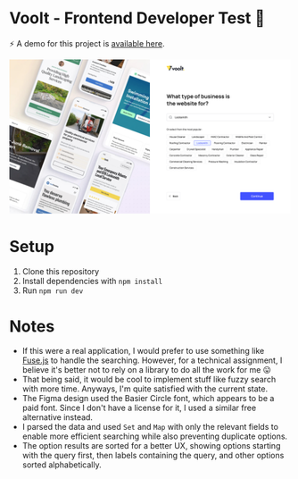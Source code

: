 # Voolt - Frontend Developer Test 📲

⚡ A demo for this project is [available here](https://voolt.doceazedo.com).

![](screenshot.jpg)

# Setup

1. Clone this repository
2. Install dependencies with `npm install`
3. Run `npm run dev`

# Notes

- If this were a real application, I would prefer to use something like [Fuse.js](https://www.fusejs.io) to handle the searching. However, for a technical assignment, I believe it's better not to rely on a library to do all the work for me 😛
- That being said, it would be cool to implement stuff like fuzzy search with more time. Anyways, I'm quite satisfied with the current state.
- The Figma design used the Basier Circle font, which appears to be a paid font. Since I don't have a license for it, I used a similar free alternative instead.
- I parsed the data and used `Set` and `Map` with only the relevant fields to enable more efficient searching while also preventing duplicate options.
- The option results are sorted for a better UX, showing options starting with the query first, then labels containing the query, and other options sorted alphabetically.
